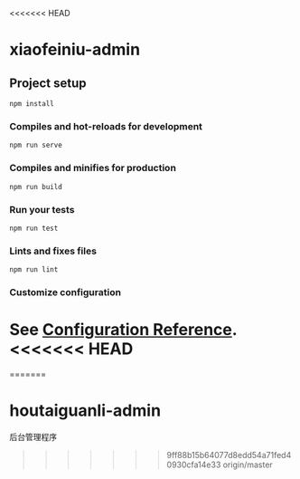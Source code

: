 <<<<<<< HEAD
# xiaofeiniu-admin

## Project setup
```
npm install
```

### Compiles and hot-reloads for development
```
npm run serve
```

### Compiles and minifies for production
```
npm run build
```

### Run your tests
```
npm run test
```

### Lints and fixes files
```
npm run lint
```

### Customize configuration
See [Configuration Reference](https://cli.vuejs.org/config/).
<<<<<<< HEAD
=======
=======
# houtaiguanli-admin
后台管理程序
>>>>>>> 9ff88b15b64077d8edd54a71fed40930cfa14e33
>>>>>>> origin/master
